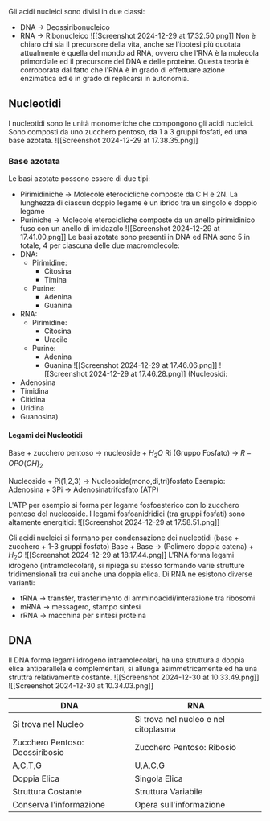 Gli acidi nucleici sono divisi in due classi:
- DNA -> Deossiribonucleico
- RNA -> Ribonucleico
![[Screenshot 2024-12-29 at 17.32.50.png]]
Non è chiaro chi sia il precursore della vita, anche se l'ipotesi più quotata attualmente è quella del mondo ad RNA, ovvero che l'RNA è la molecola primordiale ed il precursore del DNA e delle proteine.
Questa teoria è corroborata dal fatto che l'RNA è in grado di effettuare azione enzimatica ed è in grado di replicarsi in autonomia.

## Nucleotidi
I nucleotidi sono le unità monomeriche che compongono gli acidi nucleici.
Sono composti da uno zucchero pentoso, da 1 a 3 gruppi fosfati, ed una base azotata.
![[Screenshot 2024-12-29 at 17.38.35.png]]
### Base azotata
Le basi azotate possono essere di due tipi:
- Pirimidiniche -> Molecole eterocicliche composte da C H e 2N. La lunghezza di ciascun doppio legame è un ibrido tra un singolo e doppio legame
- Puriniche -> Molecole eterocicliche composte da un anello pirimidinico fuso con un anello di imidazolo
![[Screenshot 2024-12-29 at 17.41.00.png]]
Le basi azotate sono presenti in DNA ed RNA sono 5 in totale, 4 per ciascuna delle due macromolecole:
- DNA:
	- Pirimidine:
		- Citosina
		- Timina
	- Purine:
		- Adenina
		- Guanina
- RNA:
	- Pirimidine:
		- Citosina
		- Uracile
	- Purine:
		- Adenina
		- Guanina
![[Screenshot 2024-12-29 at 17.46.06.png]]
![[Screenshot 2024-12-29 at 17.46.28.png]]
(Nucleosidi:
- Adenosina
- Timidina
- Citidina
- Uridina
- Guanosina)
#### Legami dei Nucleotidi

Base + zucchero pentoso -> nucleoside + $H_2 O$
Ri (Gruppo Fosfato) -> $R-OPO(OH)_2$

Nucleoside + Pi(1,2,3) -> Nucleoside(mono,di,tri)fosfato
Esempio: Adenosina + 3Pi -> Adenosinatrifosfato (ATP)

L'ATP per esempio si forma per legame fosfoesterico con lo zucchero pentoso del nucleoside. I legami fosfoanidridici (tra gruppi fosfati) sono altamente energitici:
![[Screenshot 2024-12-29 at 17.58.51.png]]


Gli acidi nucleici si formano per condensazione dei nucleotidi (base + zucchero + 1-3 gruppi fosfato)
Base + Base -> (Polimero doppia catena) + $H_2O$ 
![[Screenshot 2024-12-29 at 18.17.44.png]]
L'RNA forma legami idrogeno (intramolecolari), si ripiega su stesso formando varie strutture tridimensionali tra cui anche una doppia elica.
Di RNA ne esistono diverse varianti:
- tRNA -> transfer, trasferimento di amminoacidi/interazione tra ribosomi
- mRNA -> messagero, stampo sintesi
- rRNA -> macchina per sintesi proteina
## DNA
Il DNA forma legami idrogeno intramolecolari, ha una struttura a doppia elica antiparallela e complementari, si allunga asimmetricamente ed ha una struttra relativamente costante.
![[Screenshot 2024-12-30 at 10.33.49.png]]
![[Screenshot 2024-12-30 at 10.34.03.png]]

| DNA                             | RNA                                  |
| ------------------------------- | ------------------------------------ |
| Si trova nel Nucleo             | Si trova nel nucleo e nel citoplasma |
| Zucchero Pentoso: Deossiribosio | Zucchero Pentoso: Ribosio            |
| A,C,T,G                         | U,A,C,G                              |
| Doppia Elica                    | Singola Elica                        |
| Struttura Costante              | Struttura Variabile                  |
| Conserva l'informazione         | Opera sull'informazione              |
